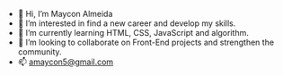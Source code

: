 - 👋 Hi, I’m Maycon Almeida
- 👀 I’m interested in find a new career and develop my skills.
- 🌱 I’m currently learning HTML, CSS, JavaScript and algorithm. 
- 💞️ I’m looking to collaborate on Front-End projects and strengthen the community.
- 📫 amaycon5@gmail.com

<!---
maycon22/maycon22 is a ✨ special ✨ repository because its `README.md` (this file) appears on your GitHub profile.
You can click the Preview link to take a look at your changes.
--->

